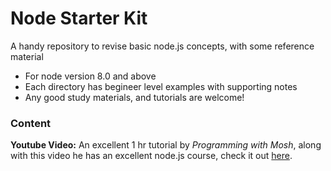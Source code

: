 # Node Starter Kit

A handy repository to revise basic node.js concepts, with some reference material

  - For node version 8.0 and above
  - Each directory has begineer level examples with supporting notes
  - Any good study materials, and tutorials are welcome!

### Content

**Youtube Video:** An excellent 1 hr tutorial by *Programming with Mosh*, along with this video he has an excellent node.js course, check it out [here](https://www.youtube.com/watch?v=TlB_eWDSMt4).

